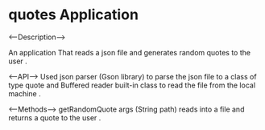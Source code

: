 # quotes Application 
<--Description-->

An application That reads a json file and generates random quotes
to the user .

<--API-->
Used json parser (Gson library) to parse the json file to a class of type quote and Buffered reader built-in class to read the file from the local machine .

<--Methods-->
getRandomQuote args (String path)
reads into a file and returns a quote to the user .